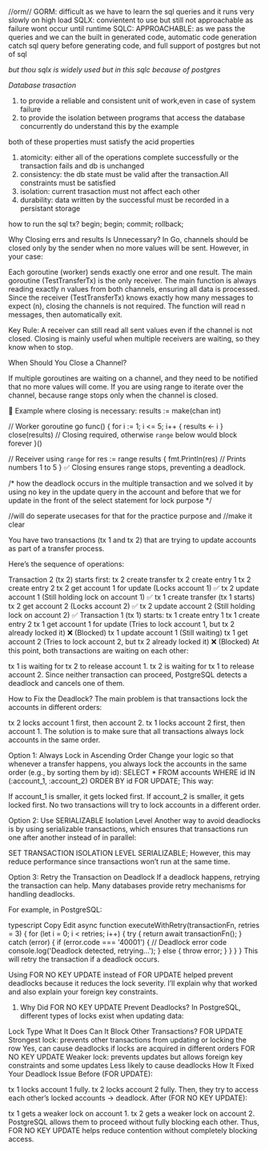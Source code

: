//orm//
GORM: difficult as we have to learn the sql queries and it runs very slowly on high load
SQLX: convientent to use but still not approachable as failure wont occur until runtime
SQLC: APPROACHABLE: as we pass the queries and we can the built in generated code, automatic code generation
catch sql query before generating code, and full support of postgres but not of sql 

*but thou sqlx is widely used but in this sqlc because of postgres*

*Database trasaction*
1) to provide a reliable and consistent unit of work,even in case of system failure
2) to provide the isolation between programs that access the database concurrently do understand this by the example

both of these properties must satisfy the acid properties
1) atomicity: either all of the operations complete successfully or the transaction fails and db is unchanged
2) consistency: the db state must be valid after the transaction.All 
constraints must be satisfied
3) isolation: current trasaction must not affect each other
4) durability: data written by the successful must be recorded in a persistant storage

how to run the sql tx?
begin;   begin;
commit;   rollback;


Why Closing errs and results Is Unnecessary?
In Go, channels should be closed only by the sender when no more values will be sent. However, in your case:

Each goroutine (worker) sends exactly one error and one result.
The main goroutine (TestTransferTx) is the only receiver.
The main function is always reading exactly n values from both channels, ensuring all data is processed.
Since the receiver (TestTransferTx) knows exactly how many messages to expect (n), closing the channels is not required. The function will read n messages, then automatically exit.

Key Rule: A receiver can still read all sent values even if the channel is not closed. Closing is mainly useful when multiple receivers are waiting, so they know when to stop.

When Should You Close a Channel?

If multiple goroutines are waiting on a channel, and they need to be notified that no more values will come.
If you are using range to iterate over the channel, because range stops only when the channel is closed.

🔹 Example where closing is necessary:
results := make(chan int)

// Worker goroutine
go func() {
    for i := 1; i <= 5; i++ {
        results <- i
    }
    close(results) // Closing required, otherwise `range` below would block forever
}()

// Receiver using `range`
for res := range results {
    fmt.Println(res) // Prints numbers 1 to 5
}
✅ Closing ensures range stops, preventing a deadlock.


/* how the deadlock occurs in the multiple transaction and we solved it by using no key in the update query in the account and before that we for update in the front of the select statement for lock purpose */

//will do seperate usecases for that for the practice purpose and 
//make it clear 

You have two transactions (tx 1 and tx 2) that are trying to update accounts as part of a transfer process.

Here’s the sequence of operations:

Transaction 2 (tx 2) starts first:
tx 2 create transfer
tx 2 create entry 1
tx 2 create entry 2
tx 2 get account 1 for update (Locks account 1) ✅
tx 2 update account 1 (Still holding lock on account 1) ✅
tx 1 create transfer (tx 1 starts)
tx 2 get account 2 (Locks account 2) ✅
tx 2 update account 2 (Still holding lock on account 2) ✅
Transaction 1 (tx 1) starts:
tx 1 create entry 1
tx 1 create entry 2
tx 1 get account 1 for update (Tries to lock account 1, but tx 2 already locked it) ❌ (Blocked)
tx 1 update account 1 (Still waiting)
tx 1 get account 2 (Tries to lock account 2, but tx 2 already locked it) ❌ (Blocked)
At this point, both transactions are waiting on each other:

tx 1 is waiting for tx 2 to release account 1.
tx 2 is waiting for tx 1 to release account 2.
Since neither transaction can proceed, PostgreSQL detects a deadlock and cancels one of them.

How to Fix the Deadlock?
The main problem is that transactions lock the accounts in different orders:

tx 2 locks account 1 first, then account 2.
tx 1 locks account 2 first, then account 1.
The solution is to make sure that all transactions always lock accounts in the same order.

Option 1: Always Lock in Ascending Order
Change your logic so that whenever a transfer happens, you always lock the accounts in the same order (e.g., by sorting them by id):
SELECT * FROM accounts WHERE id IN (:account_1, :account_2) ORDER BY id FOR UPDATE;
This way:

If account_1 is smaller, it gets locked first.
If account_2 is smaller, it gets locked first.
No two transactions will try to lock accounts in a different order.

Option 2: Use SERIALIZABLE Isolation Level
Another way to avoid deadlocks is by using serializable transactions, which ensures that transactions run one after another instead of in parallel:


SET TRANSACTION ISOLATION LEVEL SERIALIZABLE;
However, this may reduce performance since transactions won’t run at the same time.

Option 3: Retry the Transaction on Deadlock
If a deadlock happens, retrying the transaction can help. Many databases provide retry mechanisms for handling deadlocks.

For example, in PostgreSQL:

typescript
Copy
Edit
async function executeWithRetry(transactionFn, retries = 3) {
    for (let i = 0; i < retries; i++) {
        try {
            return await transactionFn();
        } catch (error) {
            if (error.code === '40001') { // Deadlock error code
                console.log('Deadlock detected, retrying...');
            } else {
                throw error;
            }
        }
    }
}
This will retry the transaction if a deadlock occurs.

Using FOR NO KEY UPDATE instead of FOR UPDATE helped prevent deadlocks because it reduces the lock severity. I’ll explain why that worked and also explain your foreign key constraints.

1. Why Did FOR NO KEY UPDATE Prevent Deadlocks?
In PostgreSQL, different types of locks exist when updating data:

Lock Type	What It Does	Can It Block Other Transactions?
FOR UPDATE	Strongest lock: prevents other transactions from updating or locking the row	Yes, can cause deadlocks if locks are acquired in different orders
FOR NO KEY UPDATE	Weaker lock: prevents updates but allows foreign key constraints and some updates	Less likely to cause deadlocks
How It Fixed Your Deadlock Issue
Before (FOR UPDATE):

tx 1 locks account 1 fully.
tx 2 locks account 2 fully.
Then, they try to access each other’s locked accounts → deadlock.
After (FOR NO KEY UPDATE):

tx 1 gets a weaker lock on account 1.
tx 2 gets a weaker lock on account 2.
PostgreSQL allows them to proceed without fully blocking each other.
Thus, FOR NO KEY UPDATE helps reduce contention without completely blocking access.

